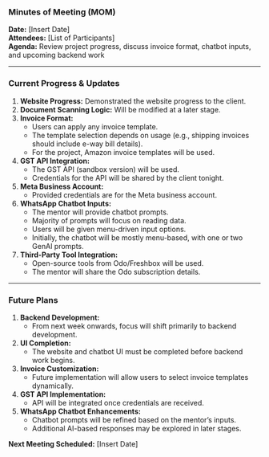 ### **Minutes of Meeting (MOM)**  

**Date:** [Insert Date]  
**Attendees:** [List of Participants]  
**Agenda:** Review project progress, discuss invoice format, chatbot inputs, and upcoming backend work  

---  

### **Current Progress & Updates**  
1. **Website Progress:** Demonstrated the website progress to the client.  
2. **Document Scanning Logic:** Will be modified at a later stage.  
3. **Invoice Format:**  
   - Users can apply any invoice template.  
   - The template selection depends on usage (e.g., shipping invoices should include e-way bill details).  
   - For the project, Amazon invoice templates will be used.  
4. **GST API Integration:**  
   - The GST API (sandbox version) will be used.  
   - Credentials for the API will be shared by the client tonight.  
5. **Meta Business Account:**  
   - Provided credentials are for the Meta business account.  
6. **WhatsApp Chatbot Inputs:**  
   - The mentor will provide chatbot prompts.  
   - Majority of prompts will focus on reading data.  
   - Users will be given menu-driven input options.  
   - Initially, the chatbot will be mostly menu-based, with one or two GenAI prompts.  
7. **Third-Party Tool Integration:**  
   - Open-source tools from Odo/Freshbox will be used.  
   - The mentor will share the Odo subscription details.  

---  

### **Future Plans**  
1. **Backend Development:**  
   - From next week onwards, focus will shift primarily to backend development.  
2. **UI Completion:**  
   - The website and chatbot UI must be completed before backend work begins.  
3. **Invoice Customization:**  
   - Future implementation will allow users to select invoice templates dynamically.  
4. **GST API Implementation:**  
   - API will be integrated once credentials are received.  
5. **WhatsApp Chatbot Enhancements:**  
   - Chatbot prompts will be refined based on the mentor’s inputs.  
   - Additional AI-based responses may be explored in later stages.  

**Next Meeting Scheduled:** [Insert Date]
